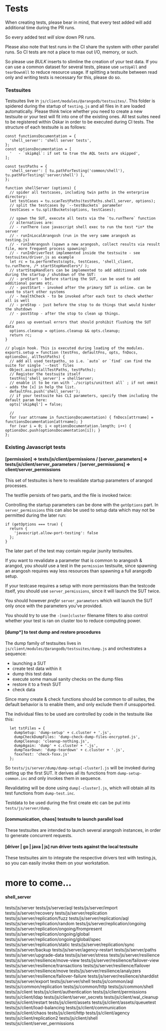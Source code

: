 # Tests
When creating tests, please bear in mind, that every test added will add additional time during the PR runs.

So every added test *will* slow down PR runs.

Please also note that test runs in the CI share the system with other parallel runs. 
So CI tests are not a place to max out I/O, memory, or such.

So please use *BULK* inserts to slimline the creation of your test data.
If you can use a common dataset for several tests, please use `setUpAll` and `tearDownAll` to reduce resource usage.
If splitting a testsuite between read only and writing tests is necessary for this, please do so.

### Testsuites
Testsuites live in `js/client/modules/@arangodb/testsuites/`. This folder is spidered during the startup of `testing.js` and all files in it are loaded automatically.
Please think twice whether you need to create a new testsuite or your test will fit into one of the existing ones. All test suites need to be registered within Oskar in order to be executed during CI tests.
The structure of each testsuite is as follows: 

```
const functionsDocumentation = {
  'shell_server': 'shell server tests',
};
const optionsDocumentation = [
  '   - `skipAql`: if set to true the AQL tests are skipped',
];

const testPaths = {
  'shell_server': [ tu.pathForTesting('common/shell'), tu.pathForTesting('server/shell') ],
};

function shellServer (options) {
  // spider all testcases, including twin paths in the enterprise directory:
  let testCases = tu.scanTestPaths(testPaths.shell_server, options);
  // split the testcases by `--testBuckets` parameter
  testCases = tu.splitBuckets(options, testCases);

  // spawn the SUT, execute all tests via the `tu.runThere` function
  // alternatives are:
  // - runThere (use javascript shell exec to run the test *in* the server
  // - runInLocalArangosh (run in the very same arangosh as testing.js)
  // - runInArangosh (spawn a new arangosh, collect results via result file, more frequent process spawning)
  // - runInDriverTest implemented inside the testsuite - see testsuites/driver.js as example
  let rc = tu.performTests(opts, testCases, 'shell_client, tu.runThere, /* startStopHandlers*/ );
  // startStopHandlers can be implemented to add additional code during the startup / shutdown of the SUT:
  // - preStart - before starting the SUT, can be used to add additional params etc.
  // - postStart - invoked after the primary SUT is online. can be used to start other systems
  // - healthCheck - to be invoked after each test to check whether all is well
  // - preStop - just before the stop to do things that would hinder the shutdown
  // - postStop - after the stop to clean up things.

  // pass up eventual errors that should prohibit flushing the SUT data
  options.cleanup = options.cleanup && opts.cleanup;
  return rc;
}

// plugin hook. This is executed during loading of the modules.
exports.setup = function (testFns, defaultFns, opts, fnDocs, optionsDoc, allTestPaths) {
  // add all used testpaths, so i.e. `auto` or `find` can find the suite for single `--test` files
  Object.assign(allTestPaths, testPaths);
  // Register the testsuite itself
  testFns['shell_server'] = shellServer;
  // enable it to be ran with `./scripts/unittest all` ; if not ommit - adds the [x] in help the list.
  defaultFns.push('shell_server');
  // if your testsuite has CLI parameters, specify them including the default param here:
  opts['skipAql'] = false;

  // 
  for (var attrname in functionsDocumentation) { fnDocs[attrname] = functionsDocumentation[attrname]; }
  for (var i = 0; i < optionsDocumentation.length; i++) { optionsDoc.push(optionsDocumentation[i]); }
};
```

### Existing Javascript tests

#### [permission] => tests/js/client/permissions / [server_parameters] => tests/js/client/server_parameters / [server_permissions] => client/server_permissions
This set of testsuites is here to revalidate startup parameters of arangod processes.

The testfile persists of two parts, and the file is invoked twice: 

Controlling the startup parameters can be done with the `getOptions` part. In `server_permissions` this can also be used to setup data which may not be permitted during the later run:
```
if (getOptions === true) {
  return {
    'javascript.allow-port-testing': false
  };
}
```
The later part of the test may contain regular jsunity testsuites. 

If you want to revalidate a parameter that is common to arangosh & arangod, you *should* use a test in the `permission` testsuite, 
since spawning an arangosh requires way less resources than spawning a full arangodb setup.

If your testcase requires a setup with more permissions than the testcode itself, you should use `server_permissions`, since it will launch the SUT twice.

You should however *prefer* `server_parameters` which will launch the SUT only once with the parameters you've provided. 

You should try to use the `-[non]cluster` filename filters to also control whether your test is ran on cluster too to reduce computing power.

#### [dump*] to test dump and restore procedures
The dump family of testsuites lives in `js/client/modules/@arangodb/testsuites/dump.js`
and orchestrates a sequence:
- launching a SUT
- create test data within it
- dump this test data
- execute some manual sanity checks on the dump files
- restore it to a fresh SUT
- check data

Since many create & check functions should be common to *all* suites, the default behavior is to enable them, and only exclude them if unsupported.

The individual files to be used are controlled by code in the testsuite like this:

```
  let tstFiles = {
    dumpSetup: 'dump-setup' + c.cluster + '.js',
    dumpCheckDumpFiles: 'dump-check-dump-files-encrypted.js',
    dumpCleanup: 'cleanup-nothing.js',
    dumpAgain: 'dump' + c.cluster + '.js',
    dumpTearDown: 'dump-teardown' + c.cluster + '.js',
    foxxTest: 'check-foxx.js'
  };
```

So `tests/js/server/dump/dump-setup[-cluster].js` will be invoked during setting up the first SUT.
It derives all its functions from `dump-setup-common.inc` and only invokes them in sequence.

Revalidating will be done using `dump[-cluster].js`, which will obtain all its test functions from `dump-test.inc`.

Testdata to be used during the first create etc can be put into `tests/js/server/dump`.


#### [communication, chaos] testsuite to launch parallel load
These testsuites are intended to launch several arangosh instances, in order to generate concurrent requests.



#### [driver | go | java | js] run driver tests against the local testsuite
These testsuites aim to integrate the respective drivers test with testing.js, 
so you can easily invoke them on your workstation.

# more to come...
#### shell_server
tests/js/server
tests/js/server/aql
tests/js/server/import
tests/js/server/recovery
tests/js/server/replication
tests/js/server/replication/fuzz
tests/js/server/replication/aql
tests/js/server/replication/random
tests/js/server/replication/ongoing
tests/js/server/replication/ongoing/frompresent
tests/js/server/replication/ongoing/global
tests/js/server/replication/ongoing/global/spec
tests/js/server/replication/static
tests/js/server/replication/sync
tests/js/server/backup
tests/js/server/agency-restart
tests/js/server/paths
tests/js/server/upgrade-data
tests/js/server/stress
tests/js/server/resilience
tests/js/server/resilience/move-view
tests/js/server/resilience/failover-view
tests/js/server/resilience/transactions
tests/js/server/resilience/failover
tests/js/server/resilience/move
tests/js/server/resilience/analyzers
tests/js/server/resilience/failover-failure
tests/js/server/resilience/sharddist
tests/js/server/export
tests/js/server/shell
tests/js/common/aql
tests/js/common/replication
tests/js/common/http
tests/js/common/shell
tests/js/client
tests/js/client/authentication
tests/js/client/permissions
tests/js/client/ldap
tests/js/client/server_secrets
tests/js/client/wal_cleanup
tests/js/client/restart
tests/js/client/assets
tests/js/client/assets/queuetest
tests/js/client/load-balancing
tests/js/client/communication
tests/js/client/chaos
tests/js/client/http
tests/js/client/agency
tests/js/client/replication2
tests/js/client/shell
tests/js/client/server_permissions
